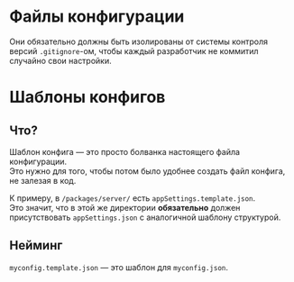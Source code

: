 # Файлы конфигурации

Они обязательно должны быть изолированы от системы контроля версий `.gitignore`-ом,
чтобы каждый разработчик не коммитил случайно свои настройки.

# Шаблоны конфигов

## Что?

Шаблон конфига — это просто болванка настоящего файла конфигурации.\
Это нужно для того, чтобы потом было удобнее создать файл конфига, не залезая в код.

К примеру, в `/packages/server/` есть `appSettings.template.json`.\
Это значит, что в этой же директории **обязательно** должен присутствовать `appSettings.json` с аналогичной шаблону структурой.

## Нейминг

`myconfig.template.json` — это шаблон для `myconfig.json`.
